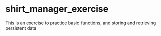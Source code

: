 # shirt_manager_exercise
This is an exercise to practice basic functions, and storing and retrieving persistent data
